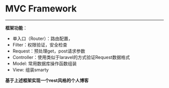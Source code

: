 # MVC Framework
------------
**框架功能**：
* 单入口（Router）：路由配置，
* Filter：权限验证，安全检查
* Request：预处理get，post请求参数
* Controller：使用类似于laravel的方式验证Request数据格式
* Model: 常用数据库操作函数组装
* View: 组装smarty

**基于上述框架实现一个rest风格的个人博客**
